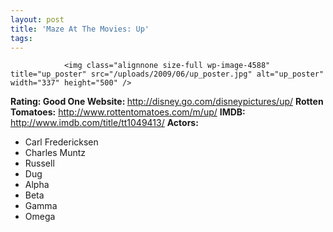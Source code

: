 ```yaml
---
layout: post
title: 'Maze At The Movies: Up'
tags:
---
```



                <img class="alignnone size-full wp-image-4588" title="up_poster" src="/uploads/2009/06/up_poster.jpg" alt="up_poster" width="337" height="500" />
<p><strong>Rating: Good One
Website: </strong><a href="http://disney.go.com/disneypictures/up/"><a href="http://disney.go.com/disneypictures/up/">http://disney.go.com/disneypictures/up/</a></a>
<strong>Rotten Tomatoes:</strong> <a href="http://www.rottentomatoes.com/m/up/"><a href="http://www.rottentomatoes.com/m/up/">http://www.rottentomatoes.com/m/up/</a></a>
<strong>IMDB: </strong><a href="http://www.imdb.com/title/tt1049413/"><a href="http://www.imdb.com/title/tt1049413/">http://www.imdb.com/title/tt1049413/</a></a>
<strong>Actors:</strong></p>
<ul>
    <li>Carl Fredericksen</li>
    <li>Charles Muntz</li>
    <li>Russell</li>
    <li>Dug</li>
    <li>Alpha</li>
    <li>Beta</li>
    <li>Gamma</li>
    <li>Omega</li>
</ul>
